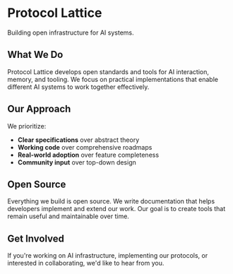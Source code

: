 # Protocol Lattice

Building open infrastructure for AI systems.

## What We Do

Protocol Lattice develops open standards and tools for AI interaction, memory, and tooling. We focus on practical implementations that enable different AI systems to work together effectively.

## Our Approach

We prioritize:
- **Clear specifications** over abstract theory
- **Working code** over comprehensive roadmaps  
- **Real-world adoption** over feature completeness
- **Community input** over top-down design

## Open Source

Everything we build is open source. We write documentation that helps developers implement and extend our work. Our goal is to create tools that remain useful and maintainable over time.

## Get Involved

If you're working on AI infrastructure, implementing our protocols, or interested in collaborating, we'd like to hear from you.